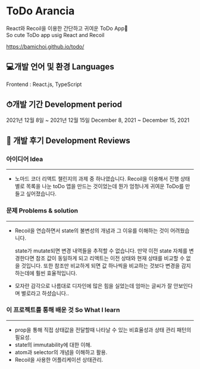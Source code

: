 #  ToDo Arancia

React와 Recoil을 이용한 간단하고 귀여운 ToDo App🍊  
So cute ToDo app usig React and Recoil

https://bamichoi.github.io/todo/

    
## 💻개발 언어 및 환경 Languages

Frontend : React.js, TypeScript

    
## ⏱개발 기간 Development period
  
2021년 12월 8일 ~ 2021년 12월 15일 
December 8, 2021 ~ December 15, 2021  

       
## 📝 개발 후기 Development Reviews

### 아이디어 Idea

---

- 노마드 코더 리액트 챌린지의 과제 중 하나였습니다. Recoil을 이용해서 진행 상태별로 목록을 나눈 toDo 앱을 만드는 것이었는데 뭔가 엄청나게 귀여운 ToDo를 만들고 싶어졌습니다.
  
      
### 문제 Problems & solution

---

- Recoil을 연습하면서 state의 불변성의 개념과 그 이유를 이해하는 것이 어려웠습니다.
    
    state가 mutate되면 변경 내역들을 추적할 수 없습니다. 만약 이전 state 자체를 변경한다면 참조 값이 동일하게 되고 리액트는 이전 상태와 현재 상태를 비교할 수 없을 것입니다. 또한 참조만 비교하게 되면 값 하나씩을 비교하는 것보다 변경을 감지하는데에 훨씬 효율적입니다.
    
- 모자란 감각으로 나름대로 디자인에 많은 힘을 실었는데 엄마는 글씨가 잘 안보인다며 별로라고 하셨습니다..
  
    
### 이 프로젝트를 통해 배운 것 So What I learn

---

- prop을 통해 직접 상태값을 전달할때 나타날 수 있는 비효율성과 상태 관리 패턴의 필요성.
- state의 immutability에 대한 이해.
- atom과 selector의 개념을 이해하고 활용.
- Recoil을 사용한 어플리케이션 상태관리.


